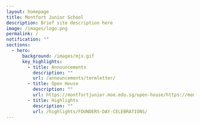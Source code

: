 ```yaml
---
layout: homepage
title: Montfort Junior School
description: Brief site description here
image: /images/logo.png
permalink: /
notification: ""
sections:
  - hero:
      background: /images/mjs.gif
      key_highlights:
        - title: Announcements
          description: ""
          url: /announcements/termletter/
        - title: Open House
          description: ""
          url: https://montfortjunior.moe.edu.sg/open-house/https://montfortjunior.moe.edu.sg/open-house/https://montfortjunior.moe.edu.sg/open-house/
        - title: Highlights
          description: ""
          url: /highlights/FOUNDERS-DAY-CELEBRATIONS/
---
```

